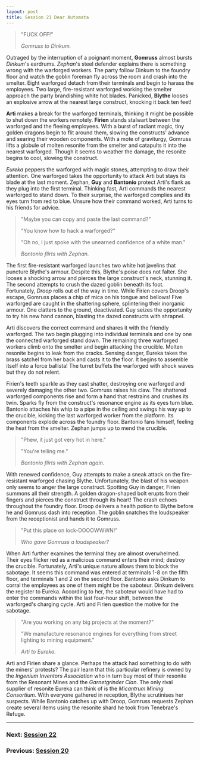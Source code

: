 ```yaml
---
layout: post
title: Session 21 Dear Automata
---
```


> "FUCK OFF!"
>
> *Gomruss to Dinkum.*

Outraged by the interruption of a poignant moment, **Gomruss** almost bursts *Dinkum*'s eardrums. *Zephan*'s steel defender explains there is something wrong with the warforged workers. The party follow Dinkum to the foundry floor and watch the goblin foreman fly across the room and crash into the smelter. Eight warforged detach from their terminals and begin to harass the employees. Two large, fire-resistant warforged working the smelter approach the party brandishing white hot blades. Panicked, **Blythe** looses an explosive arrow at the nearest large construct, knocking it back ten feet!

**Arti** makes a break for the warforged terminals, thinking it might be possible to shut down the workers remotely. **Firien** stands stalwart between the warforged and the fleeing employees. With a burst of radiant magic, tiny golden dragons begin to flit around them, slowing the constructs' advance and searing their wooden components. With a mote of graviturgy, Gomruss lifts a globule of molten resonite from the smelter and catapults it into the nearest warforged. Though it seems to weather the damage, the resonite begins to cool, slowing the construct.

*Eureka* peppers the warforged with magic stones, attempting to draw their attention. One warforged takes the opportunity to attack Arti but stays its blade at the last moment. Zephan, **Guy** and **Bantonio** protect Arti's flank as they plug into the first terminal. Thinking fast, Arti commands the nearest warforged to stand down. To their surprise, the warforged complies and its eyes turn from red to blue. Unsure how their command worked, Arti turns to his friends for advice.

> "Maybe you can copy and paste the last command?"
>
> "You know how to hack a warforged?"
>
> "Oh no, I just spoke with the unearned confidence of a white man."
>
> *Bantonio flirts with Zephan.*

The first fire-resistant warforged launches two white hot javelins that puncture Blythe's armour. Despite this, Blythe's poise does not falter. She looses a shocking arrow and pierces the large construct's neck, stunning it. The second attempts to crush the dazed goblin beneath its foot. Fortunately, *Droop* rolls out of the way in time. While Firien covers Droop's escape, Gomruss places a chip of mica on his tongue and bellows! Five warforged are caught in the shattering sphere, splintering their inorganic armour. One clatters to the ground, deactivated. Guy seizes the opportunity to try his new hand cannon, blasting the dazed constructs with shrapnel.

Arti discovers the correct command and shares it with the friendly warforged. The two begin plugging into individual terminals and one by one the connected warforged stand down. The remaining three warforged workers climb onto the smelter and begin attacking the crucible. Molten resonite begins to leak from the cracks. Sensing danger, Eureka takes the brass satchel from her back and casts it to the floor. It begins to assemble itself into a force ballista! The turret buffets the warforged with shock waves but they do not relent.

Firien's teeth sparkle as they cast shatter, destroying one warforged and severely damaging the other two. Gomruss raises his claw. The shattered warforged components rise and form a hand that restrains and crushes its twin. Sparks fly from the construct's resonance engine as its eyes turn blue. Bantonio attaches his whip to a pipe in the ceiling and swings his way up to the crucible, kicking the last warforged worker from the platform. Its components explode across the foundry floor. Bantonio fans himself, feeling the heat from the smelter. Zephan jumps up to mend the crucible.

> "Phew, it just got very hot in here."
>
> "You're telling me."
>
> *Bantonio flirts with Zephan again.*

With renewed confidence, Guy attempts to make a sneak attack on the fire-resistant warforged chasing Blythe. Unfortunately, the blast of his weapon only seems to anger the large construct. Spotting Guy in danger, Firien summons all their strength. A golden dragon-shaped bolt erupts from their fingers and pierces the construct through its heart! The crash echoes throughout the foundry floor. Droop delivers a health potion to Blythe before he and Gomruss dash into reception. The goblin snatches the loudspeaker from the receptionist and hands it to Gomruss.

> "Put this place on lock-DOOOWWWN!"
>
> *Who gave Gomruss a loudspeaker?*

When Arti further examines the terminal they are almost overwhelmed. Their eyes flicker red as a malicious command enters their mind; destroy the crucible. Fortunately, Arti's unique nature allows them to block the sabotage. It seems this command was entered at terminals 1-8 on the fifth floor, and terminals 1 and 2 on the second floor. Bantonio asks Dinkum to corral the employees as one of them might be the saboteur. Dinkum delivers the register to Eureka. According to her, the saboteur would have had to enter the commands within the last four-hour shift, between the warforged's charging cycle. Arti and Firien question the motive for the sabotage.

> "Are you working on any big projects at the moment?"
>
> "We manufacture resonance engines for everything from street lighting to mining equipment."
>
> *Arti to Eureka.*

Arti and Firien share a glance. Perhaps the attack had something to do with the miners' protests? The pair learn that this particular refinery is owned by the *Ingenium Inventors Association* who in turn buy most of their resonite from the Resonant Mines and the *Garnetgrinder Clan*. The only rival supplier of resonite Eureka can think of is the *Micantrum Mining Consortium*. With everyone gathered in reception, Blythe scrutinises her suspects. While Bantonio catches up with Droop, Gomruss requests Zephan create several items using the resonite shard he took from Tenebrae's Refuge.

---

### **Next: [Session 22](session-22)**
### **Previous: [Session 20](session-20)**
